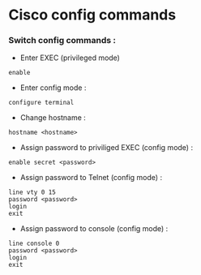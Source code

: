 # Cisco config commands

### Switch config commands :

- Enter EXEC (privileged mode)

```
enable
```
- Enter config mode :
```
configure terminal
```
- Change hostname :
```
hostname <hostname>
```
- Assign password to priviliged EXEC (config mode) :
```
enable secret <password>
```
- Assign password to Telnet (config mode) :
```
line vty 0 15
password <password>
login
exit
```
- Assign password to console (config mode) :
```
line console 0
password <password>
login
exit
```
